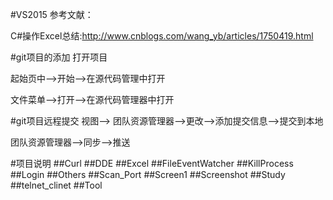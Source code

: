 #VS2015
参考文献：</p>
C#操作Excel总结:http://www.cnblogs.com/wang_yb/articles/1750419.html</p>

</p>
#git项目的添加
打开项目</p>
起始页中-->开始-->在源代码管理中打开</p>    
文件菜单-->打开-->在源代码管理器中打开</p>  

</p>
#git项目远程提交
视图-->
团队资源管理器-->更改-->添加提交信息-->提交到本地</p>
团队资源管理器-->同步-->推送</p>    

</p>
#项目说明
##Curl
##DDE
##Excel
##FileEventWatcher
##KillProcess
##Login
##Others
##Scan_Port
##Screen1
##Screenshot
##Study
##telnet_clinet
##Tool









